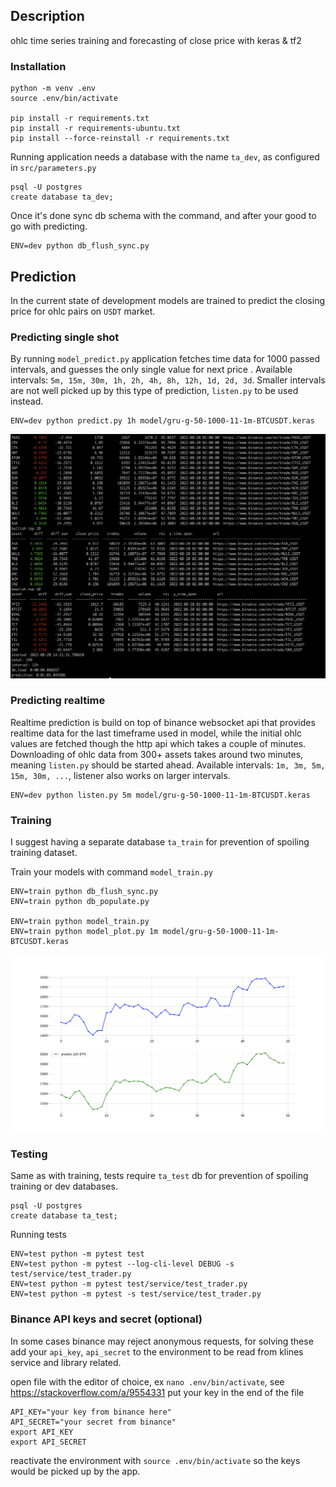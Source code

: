 ## Description

ohlc time series training and forecasting of close price with keras & tf2

### Installation

```
python -m venv .env
source .env/bin/activate

pip install -r requirements.txt
pip install -r requirements-ubuntu.txt
pip install --force-reinstall -r requirements.txt
```

Running application needs a database with the name `ta_dev`, as configured in `src/parameters.py`

```
psql -U postgres
create database ta_dev;
```

Once it's done sync db schema with the command, and after your good to go with predicting.

```
ENV=dev python db_flush_sync.py
```

## Prediction

In the current state of development models are trained to predict the closing price for ohlc pairs on `USDT` market.

### Predicting single shot

By running `model_predict.py` application fetches time data for 1000 passed intervals, and guesses the only single value
for next price . Available intervals: `5m, 15m, 30m, 1h, 2h, 4h, 8h, 12h, 1d, 2d, 3d`.
Smaller intervals are not well picked up by this type of prediction, `listen.py` to be used instead.

```
ENV=dev python predict.py 1h model/gru-g-50-1000-11-1m-BTCUSDT.keras
```

![model predict](doc/mode_predict.png)

### Predicting realtime

Realtime prediction is build on top of binance websocket api that provides realtime data for the last timeframe used in
model, while the initial ohlc values are fetched though the http api which takes a couple of minutes. Downloading of
ohlc data from 300+ assets takes around two minutes, meaning `listen.py` should be started ahead. Available
intervals: `1m, 3m, 5m, 15m, 30m, ...`, listener also works on larger intervals.

```
ENV=dev python listen.py 5m model/gru-g-50-1000-11-1m-BTCUSDT.keras
```

### Training

I suggest having a separate database `ta_train` for prevention of spoiling training dataset.

Train your models with command `model_train.py`

```
ENV=train python db_flush_sync.py
ENV=train python db_populate.py

ENV=train python model_train.py
ENV=train python model_plot.py 1m model/gru-g-50-1000-11-1m-BTCUSDT.keras

```

![model plot](doc/model_plot.png)

### Testing

Same as with training, tests require `ta_test` db for prevention of spoiling training or dev databases.

```
psql -U postgres
create database ta_test;
``` 

Running tests

```
ENV=test python -m pytest test
ENV=test python -m pytest --log-cli-level DEBUG -s test/service/test_trader.py
ENV=test python -m pytest test/service/test_trader.py
ENV=test python -m pytest -s test/service/test_trader.py

```

### Binance API keys and secret (optional)

In some cases binance may reject anonymous requests, for solving these add your `api_key`, `api_secret` to the
environment to be read from klines service and library related.

open file with the editor of choice, ex `nano .env/bin/activate`, see https://stackoverflow.com/a/9554331
put your key in the end of the file

```
API_KEY="your key from binance here"
API_SECRET="your secret from binance"
export API_KEY
export API_SECRET
```

reactivate the environment with `source .env/bin/activate` so the keys would be picked up by the app.
